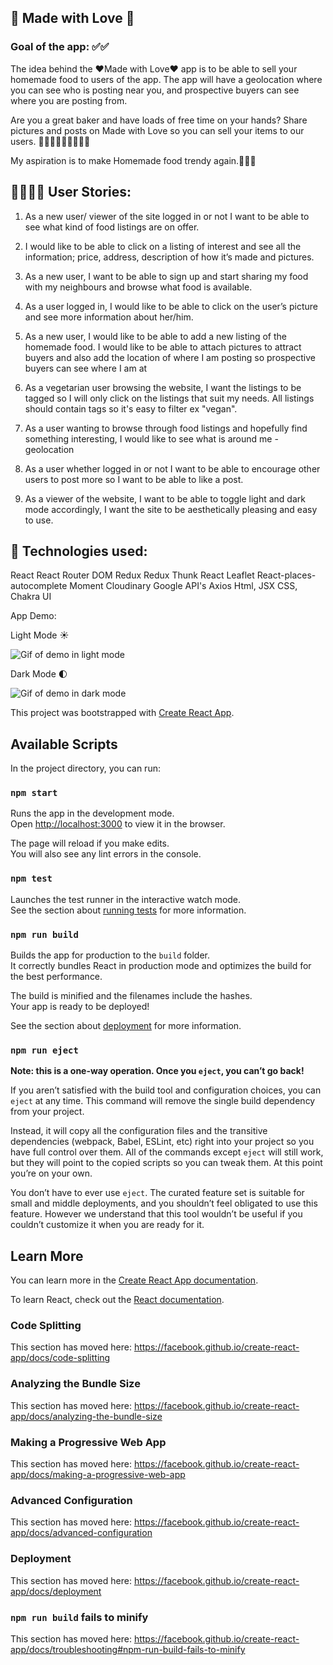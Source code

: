 ## 💖 Made with Love 💖

### Goal of the app: ✅✅

The idea behind the ❤️Made with Love❤️ app is to be able to sell your homemade food to users of the app. The app will have a geolocation where you can see who is posting near you, and prospective buyers can see where you are posting from.

Are you a great baker and have loads of free time on your hands? Share pictures and posts on Made with Love so you can sell your items to our users. 👩🏼‍🍳🧑🏽‍🍳👨🏻‍🍳

My aspiration is to make Homemade food trendy again.🍰🍪🍯

## 👩🏻‍🍳🍪 User Stories:

1. As a new user/ viewer of the site logged in or not I want to be able to see what kind of food listings are on offer.

2. I would like to be able to click on a listing of interest and see all the information; price, address, description of how it’s made and pictures.

3. As a new user, I want to be able to sign up and start sharing my food with my neighbours and browse what food is available.

4. As a user logged in, I would like to be able to click on the user’s picture and see more information about her/him.

5. As a new user, I would like to be able to add a new listing of the homemade food. I would like to be able to attach pictures to attract buyers and also add the location of where I am posting so prospective buyers can see where I am at
6. As a vegetarian user browsing the website, I want the listings to be tagged so I will only click on the listings that suit my needs. All listings should contain tags so it's easy to filter ex "vegan".

7. As a user wanting to browse through food listings and hopefully find something interesting, I would like to see what is around me - geolocation

8. As a user whether logged in or not I want to be able to encourage other users to post more so I want to be able to like a post.

9. As a viewer of the website, I want to be able to toggle light and dark mode accordingly, I want the site to be aesthetically pleasing and easy to use.

## 🚀 Technologies used:

React
React Router DOM
Redux
Redux Thunk
React Leaflet
React-places-autocomplete
Moment
Cloudinary
Google API's
Axios
Html, JSX
CSS, Chakra UI

App Demo:

Light Mode ☀️

![Gif of demo in light mode](https://media.giphy.com/media/VhiqTmv3Iopm5BuO9X/giphy.gif)

Dark Mode 🌓

![Gif of demo in dark mode](https://media.giphy.com/media/ReVLNaVBJEsJDmE0UY/giphy.gif)

This project was bootstrapped with [Create React App](https://github.com/facebook/create-react-app).

## Available Scripts

In the project directory, you can run:

### `npm start`

Runs the app in the development mode.<br />
Open [http://localhost:3000](http://localhost:3000) to view it in the browser.

The page will reload if you make edits.<br />
You will also see any lint errors in the console.

### `npm test`

Launches the test runner in the interactive watch mode.<br />
See the section about [running tests](https://facebook.github.io/create-react-app/docs/running-tests) for more information.

### `npm run build`

Builds the app for production to the `build` folder.<br />
It correctly bundles React in production mode and optimizes the build for the best performance.

The build is minified and the filenames include the hashes.<br />
Your app is ready to be deployed!

See the section about [deployment](https://facebook.github.io/create-react-app/docs/deployment) for more information.

### `npm run eject`

**Note: this is a one-way operation. Once you `eject`, you can’t go back!**

If you aren’t satisfied with the build tool and configuration choices, you can `eject` at any time. This command will remove the single build dependency from your project.

Instead, it will copy all the configuration files and the transitive dependencies (webpack, Babel, ESLint, etc) right into your project so you have full control over them. All of the commands except `eject` will still work, but they will point to the copied scripts so you can tweak them. At this point you’re on your own.

You don’t have to ever use `eject`. The curated feature set is suitable for small and middle deployments, and you shouldn’t feel obligated to use this feature. However we understand that this tool wouldn’t be useful if you couldn’t customize it when you are ready for it.

## Learn More

You can learn more in the [Create React App documentation](https://facebook.github.io/create-react-app/docs/getting-started).

To learn React, check out the [React documentation](https://reactjs.org/).

### Code Splitting

This section has moved here: https://facebook.github.io/create-react-app/docs/code-splitting

### Analyzing the Bundle Size

This section has moved here: https://facebook.github.io/create-react-app/docs/analyzing-the-bundle-size

### Making a Progressive Web App

This section has moved here: https://facebook.github.io/create-react-app/docs/making-a-progressive-web-app

### Advanced Configuration

This section has moved here: https://facebook.github.io/create-react-app/docs/advanced-configuration

### Deployment

This section has moved here: https://facebook.github.io/create-react-app/docs/deployment

### `npm run build` fails to minify

This section has moved here: https://facebook.github.io/create-react-app/docs/troubleshooting#npm-run-build-fails-to-minify
